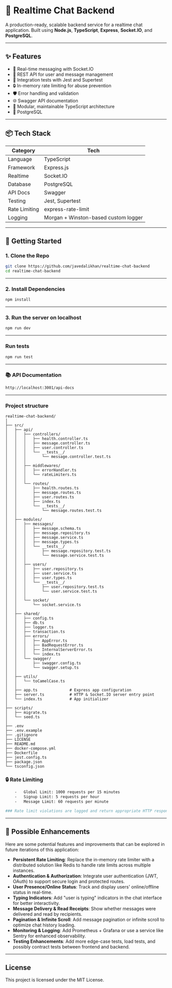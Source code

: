 # 📡 Realtime Chat Backend

A production-ready, scalable backend service for a realtime chat application. Built using **Node.js**, **TypeScript**, **Express**, **Socket.IO**, and **PostgreSQL**.

---

## ✨ Features

- 🚀 Real-time messaging with Socket.IO
- 🧾 REST API for user and message management
- 🧪 Integration tests with Jest and Supertest
- 🔒 In-memory rate limiting for abuse prevention
- 🛡 Error handling and validation
- 🌐 Swagger API documentation
- 🧵 Modular, maintainable TypeScript architecture
- 🐘 PostgreSQL

---

## 📦 Tech Stack

| Category         | Tech                                   |
|------------------|----------------------------------------|
| Language         | TypeScript                             |
| Framework        | Express.js                             |
| Realtime         | Socket.IO                              |
| Database         | PostgreSQL                             |
| API Docs         | Swagger                     |
| Testing          | Jest, Supertest                        |
| Rate Limiting    | express-rate-limit                     |
| Logging          | Morgan + Winston-based custom logger   |

---

## 🚀 Getting Started

### 1. Clone the Repo

```bash
git clone https://github.com/javedalikhan/realtime-chat-backend
cd realtime-chat-backend
```
---
### 2. Install Dependencies
```bash
npm install
```
---
### 3. Run the server on localhost
```bash
npm run dev
```
---
### Run tests
```bash
npm run test
```
---
### 📚 API Documentation
```bash
http://localhost:3001/api-docs
```
---
### Project structure
```
realtime-chat-backend/
│
├── src/
│   ├── api/
│   │   ├── controllers/
│   │   │   ├── health.controller.ts
│   │   │   ├── message.controller.ts
│   │   │   ├── user.controller.ts
│   │   │   └── __tests__/
│   │   │       └── message.controller.test.ts
│   │   │
│   │   ├── middlewares/
│   │   │   ├── errorHandler.ts
│   │   │   └── rateLimiters.ts
│   │   │
│   │   └── routes/
│   │       ├── health.routes.ts
│   │       ├── message.routes.ts
│   │       ├── user.routes.ts
│   │       ├── index.ts
│   │       └── __tests__/
│   │           └── message.routes.test.ts
│   │
│   ├── modules/
│   │   ├── messages/
│   │   │   ├── message.schema.ts
│   │   │   ├── message.repository.ts
│   │   │   ├── message.service.ts
│   │   │   ├── message.types.ts
│   │   │   └── __tests__/
│   │   │       ├── message.repository.test.ts
│   │   │       └── message.service.test.ts
│   │   │
│   │   ├── users/
│   │   │   ├── user.repository.ts
│   │   │   ├── user.service.ts
│   │   │   ├── user.types.ts
│   │   │   └── __tests__/
│   │   │       ├── user.repository.test.ts
│   │   │       └── user.service.test.ts
│   │   │
│   │   └── socket/
│   │       └── socket.service.ts
│   │
│   ├── shared/
│   │   ├── config.ts
│   │   ├── db.ts
│   │   ├── logger.ts
│   │   ├── transaction.ts
│   │   ├── errors/
│   │   │   ├── AppError.ts
│   │   │   ├── BadRequestError.ts
│   │   │   ├── InternalServerError.ts
│   │   │   └── index.ts
│   │   └── swagger/
│   │       ├── swagger.config.ts
│   │       └── swagger.setup.ts
│   │
│   ├── utils/
│   │   └── toCamelCase.ts
│   │
│   ├── app.ts              # Express app configuration
│   ├── server.ts           # HTTP & Socket.IO server entry point
│   └── index.ts            # App initializer
│
├── scripts/
│   ├── migrate.ts
│   └── seed.ts
│
├── .env
├── .env.example
├── .gitignore
├── LICENSE
├── README.md
├── docker-compose.yml
├── Dockerfile
├── jest.config.ts
├── package.json
└── tsconfig.json
```

### 🔒 Rate Limiting
```bash
	-	Global Limit: 1000 requests per 15 minutes
	-	Signup Limit: 5 requests per hour
	-	Message Limit: 60 requests per minute

### Rate limit violations are logged and return appropriate HTTP responses.
```
---

## 🚀 Possible Enhancements

Here are some potential features and improvements that can be explored in future iterations of this application:

- **Persistent Rate Limiting**: Replace the in-memory rate limiter with a distributed solution like Redis to handle rate limits across multiple instances.
- **Authentication & Authorization**: Integrate user authentication (JWT, OAuth) to support secure login and protected routes.
- **User Presence/Online Status**: Track and display users' online/offline status in real-time.
- **Typing Indicators**: Add "user is typing" indicators in the chat interface for better interactivity.
- **Message Delivery & Read Receipts**: Show whether messages were delivered and read by recipients.
- **Pagination & Infinite Scroll**: Add message pagination or infinite scroll to optimize chat history loading.
- **Monitoring & Logging**: Add Prometheus + Grafana or use a service like Sentry for enhanced observability.
- **Testing Enhancements**: Add more edge-case tests, load tests, and possibly contract tests between frontend and backend.
---

## License

This project is licensed under the MIT License.